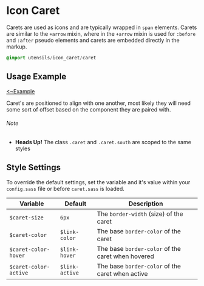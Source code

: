 
# Icon Caret
Carets are used as icons and are typically wrapped in `span` elements.
Carets are similar to the `+arrow` mixin, where in the `+arrow` mixin is
used for `:before` and `:after` pseudo elements and carets are embedded
directly in the markup.

```sass
@import utensils/icon_caret/caret
```

## Usage Example
[<~Example](markup/caret.html.haml)

Caret's are positioned to align with one another, most likely they will
need some sort of offset based on the component they are paired with.

###### Note
- **Heads Up!** The class `.caret` and `.caret.south` are scoped to the
same styles


## Style Settings
To override the default settings, set the variable and it's value
within your `config.sass` file or before `caret.sass` is loaded.

Variable              | Default        | Description
--------------------- | -------------  | -------------------------------------------
`$caret-size`         | `6px`          | The `border-width` (size) of the caret
`$caret-color`        | `$link-color`  | The base `border-color` of the caret
`$caret-color-hover`  | `$link-hover`  | The base `border-color` of the caret when hovered
`$caret-color-active` | `$link-active` | The base `border-color` of the caret when active

